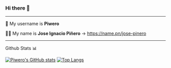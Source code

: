 ### Hi there 👋
---

🤖 My username is **Piwero**

👨‍💻 My name is **Jose Ignacio Piñero** -> https://name.pn/jose-pinero

---
Github Stats 📊

[![Piwero's GitHub stats](https://github-readme-stats.vercel.app/api?username=piwero&show_icons=true&theme=tokyonight)](https://github.com/anuraghazra/github-readme-stats)
[![Top Langs](https://github-readme-stats.vercel.app/api/top-langs/?username=piwero&layout=donut&theme=tokyonight)](https://github.com/anuraghazra/github-readme-stats)

<!--
**Piwero/piwero** is a ✨ _special_ ✨ repository because its `README.md` (this file) appears on your GitHub profile.

Here are some ideas to get you started:

- 🔭 I’m currently working on ...
- 🌱 I’m currently learning ...
- 👯 I’m looking to collaborate on ...
- 🤔 I’m looking for help with ...
- 💬 Ask me about ...
- 📫 How to reach me: ...
- 😄 Pronouns: ...
- ⚡ Fun fact: ...
-->

